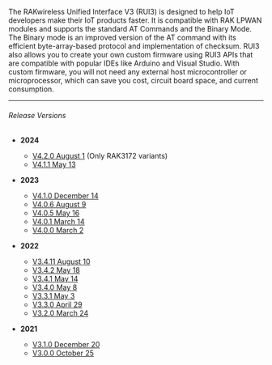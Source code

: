 <rk-head img="/assets/images/release-notes/rui.png"></rk-head>

The RAKwireless Unified Interface V3 (RUI3) is designed to help IoT developers make their IoT products faster. It is compatible with RAK LPWAN modules and supports the standard AT Commands and the Binary Mode. The Binary mode is an improved version of the AT command with its efficient byte-array-based protocol and implementation of checksum. RUI3 also allows you to create your own custom firmware using RUI3 APIs that are compatible with popular IDEs like Arduino and Visual Studio. With custom firmware, you will not need any external host microcontroller or microprocessor, which can save you cost, circuit board space, and current consumption.

---

###### Release Versions

- <b> 2024 </b>
    - [V4.2.0 August 1](/Release-Notes/RUI/2024/August-1/) (Only RAK3172 variants)
    - [V4.1.1 May 13](/Release-Notes/RUI/2024/May-13/)

- <b> 2023 </b>
    - [V4.1.0 December 14](/Release-Notes/RUI/2023/December-14/)
    - [V4.0.6 August 9](/Release-Notes/RUI/2023/August-9/)
    - [V4.0.5 May 16](/Release-Notes/RUI/2023/May-16/)
    - [V4.0.1 March 14](/Release-Notes/RUI/2023/March-14/)
    - [V4.0.0 March 2](/Release-Notes/RUI/2023/March-2/)

- <b> 2022 </b>
    - [V3.4.11 August 10](/Release-Notes/RUI/2022/August-10/)
    - [V3.4.2 May 18](/Release-Notes/RUI/2022/May-18/)
    - [V3.4.1 May 14](/Release-Notes/RUI/2022/May-14/)
    - [V3.4.0 May 8](/Release-Notes/RUI/2022/May-8/)
    - [V3.3.1 May 3](/Release-Notes/RUI/2022/May-3/)
    - [V3.3.0 April 29](/Release-Notes/RUI/2022/April-29/)
    - [V3.2.0 March 24](/Release-Notes/RUI/2022/March-24/)

- <b> 2021 </b>
    - [V3.1.0 December 20](/Release-Notes/RUI/2021/December-20/)
    - [V3.0.0 October 25](/Release-Notes/RUI/2021/October-25/)
